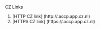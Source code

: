 
CZ Links

1. [HTTP CZ link] (http://.accp.app.cz.nl)
2. [HTTPS CZ link] (https://.accp.app.cz.nl)

